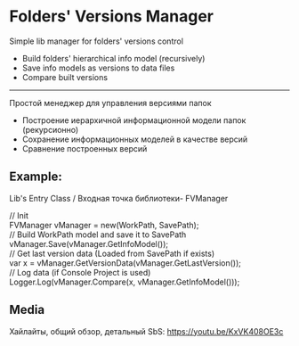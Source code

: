 # Folders' Versions Manager

Simple lib manager for folders' versions control  
- Build folders' hierarchical info model (recursively)
- Save info models as versions to data files
- Compare built versions
---
Простой менеджер для управления версиями папок  
- Построение иерархичной информационной модели папок (рекурсионно)
- Сохранение информационных моделей в качестве версий
- Сравнение построенных версий

## Example:
Lib's Entry Class / Входная точка библиотеки- FVManager

// Init  
FVManager vManager = new(WorkPath, SavePath);  
// Build WorkPath model and save it to SavePath  
vManager.Save(vManager.GetInfoModel());  
// Get last version data (Loaded from SavePath if exists)   
var x = vManager.GetVersionData(vManager.GetLastVersion());   
// Log data (if Console Project is used)   
Logger.Log(vManager.Compare(x, vManager.GetInfoModel()));   

## Media
Хайлайты, общий обзор, детальный SbS: https://youtu.be/KxVK408OE3c
